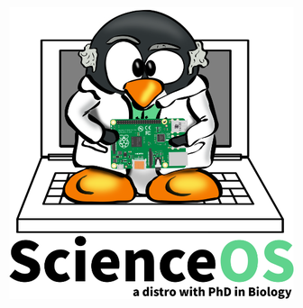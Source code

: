<p align="center"><img src="https://raw.githubusercontent.com/ScienceOS/scienceos.github.io/master/misc/scienceos-logo.png"></p>
